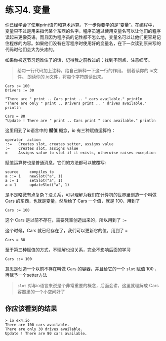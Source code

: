 # 练习4. 变量

你已经学会了使用print语句和算术运算。下一步你要学的是“变量”。在编程中，变量只不过是用来指代某个东西的名字。程序员通过使用变量名可以让他们的程序读起来更像英语。而且因为程序员的记性都不怎么地，变量名可以让他们更容易记住程序的内容。如果他们没有在写程序时使用好的变量名，在下一次读到原来写的代码时他们会大为头疼的。

如果你被这节习题难住了的话，记得我之前教过的：找到不同点、注意细节。

> 给每一行代码加上注释，给自己解释一下这一行的作用。
> 倒着读你的.io文件。
> 朗读你的.io文件，将每个字符朗读出来。

```
Cars := 100
Drivers := 30

"There are " print .. Cars print .. " cars available." println
"There are only " print .. Drivers print .. " drives available." println

Cars = 80
"Update ! There are " print .. Cars print " cars available." println
```

这里用到了io语言中的 **赋值** 概念，io 有三种赋值运算符：

```
operator  action
::=   Creates slot, creates setter, assigns value
:=    Creates slot, assigns value
=     Assigns value to slot if it exists, otherwise raises exception
```

赋值运算符也是普通消息，它们的方法都可以被覆写:

```
source     compiles to
a ::= 1    newSlot("a", 1)
a := 1     setSlot("a", 1)
a = 1      updateSlot("a", 1)
```

是不是略微有点复杂？没关系，可以理解为我们在计算机的世界里创造一个叫做 Cars 的东西，也就是变量，然后给了 Cars 一个值，就是 100，用到了

```
Cars := 100 
```
这个 Cars 是以前不存在，需要凭空创造出来的，所以用到了  `:=`

这个时候，Cars 就已经存在了，我们可以更新它的值，用到了 `=`

```
Cars = 80
```

至于第三种赋值的方式，不理解也没关系，完全不影响后面的学习

```
Cars ::= 100
```
意思是创造一个以前不存在叫做 Cars 的容器，并且给它的一个 `slot` 赋值 100 ，再赋予一个setter方法
> `slot` 对与io语言来说是个非常重要的概念，后面会讲，这里就理解成 Cars 容器里的一个小空间好了

## 你应该看到的结果

```
> io ex4.io
There are 100 cars available.
There are only 30 drives available.
Update ! There are 80 cars available.
```